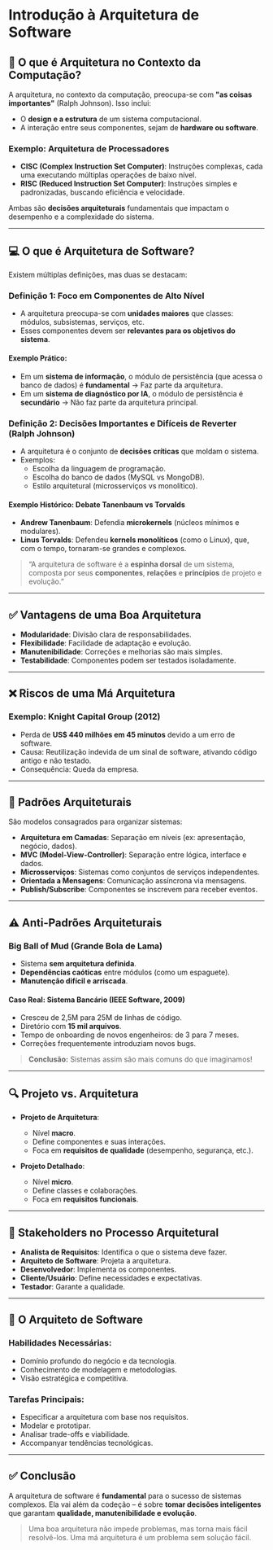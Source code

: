 # Introdução à Arquitetura de Software

## 📌 O que é Arquitetura no Contexto da Computação?

A arquitetura, no contexto da computação, preocupa-se com **"as coisas importantes"** (Ralph Johnson). Isso inclui:

- O **design e a estrutura** de um sistema computacional.
- A interação entre seus componentes, sejam de **hardware ou software**.

### Exemplo: Arquitetura de Processadores
- **CISC (Complex Instruction Set Computer)**: Instruções complexas, cada uma executando múltiplas operações de baixo nível.
- **RISC (Reduced Instruction Set Computer)**: Instruções simples e padronizadas, buscando eficiência e velocidade.

Ambas são **decisões arquiteturais** fundamentais que impactam o desempenho e a complexidade do sistema.

---

## 💻 O que é Arquitetura de Software?

Existem múltiplas definições, mas duas se destacam:

### Definição 1: Foco em Componentes de Alto Nível
- A arquitetura preocupa-se com **unidades maiores** que classes: módulos, subsistemas, serviços, etc.
- Esses componentes devem ser **relevantes para os objetivos do sistema**.

#### Exemplo Prático:
- Em um **sistema de informação**, o módulo de persistência (que acessa o banco de dados) é **fundamental** → Faz parte da arquitetura.
- Em um **sistema de diagnóstico por IA**, o módulo de persistência é **secundário** → Não faz parte da arquitetura principal.

### Definição 2: Decisões Importantes e Difíceis de Reverter (Ralph Johnson)
- A arquitetura é o conjunto de **decisões críticas** que moldam o sistema.
- Exemplos:
  - Escolha da linguagem de programação.
  - Escolha do banco de dados (MySQL vs MongoDB).
  - Estilo arquitetural (microsserviços vs monolítico).

#### Exemplo Histórico: Debate Tanenbaum vs Torvalds
- **Andrew Tanenbaum**: Defendia **microkernels** (núcleos mínimos e modulares).
- **Linus Torvalds**: Defendeu **kernels monolíticos** (como o Linux), que, com o tempo, tornaram-se grandes e complexos.

> “A arquitetura de software é a **espinha dorsal** de um sistema, composta por seus **componentes**, **relações** e **princípios** de projeto e evolução.”

---

## ✅ Vantagens de uma Boa Arquitetura

- **Modularidade**: Divisão clara de responsabilidades.
- **Flexibilidade**: Facilidade de adaptação e evolução.
- **Manutenibilidade**: Correções e melhorias são mais simples.
- **Testabilidade**: Componentes podem ser testados isoladamente.

---

## ❌ Riscos de uma Má Arquitetura

### Exemplo: Knight Capital Group (2012)
- Perda de **US$ 440 milhões em 45 minutos** devido a um erro de software.
- Causa: Reutilização indevida de um sinal de software, ativando código antigo e não testado.
- Consequência: Queda da empresa.

---

## 🧩 Padrões Arquiteturais

São modelos consagrados para organizar sistemas:

- **Arquitetura em Camadas**: Separação em níveis (ex: apresentação, negócio, dados).
- **MVC (Model-View-Controller)**: Separação entre lógica, interface e dados.
- **Microsserviços**: Sistemas como conjuntos de serviços independentes.
- **Orientada a Mensagens**: Comunicação assíncrona via mensagens.
- **Publish/Subscribe**: Componentes se inscrevem para receber eventos.

---

## ⚠️ Anti-Padrões Arquiteturais

### Big Ball of Mud (Grande Bola de Lama)
- Sistema **sem arquitetura definida**.
- **Dependências caóticas** entre módulos (como um espaguete).
- **Manutenção difícil e arriscada**.

#### Caso Real: Sistema Bancário (IEEE Software, 2009)
- Cresceu de 2,5M para 25M de linhas de código.
- Diretório com **15 mil arquivos**.
- Tempo de onboarding de novos engenheiros: de 3 para 7 meses.
- Correções frequentemente introduziam novos bugs.

> **Conclusão:** Sistemas assim são mais comuns do que imaginamos!

---

## 🔍 Projeto vs. Arquitetura

- **Projeto de Arquitetura**:
  - Nível **macro**.
  - Define componentes e suas interações.
  - Foca em **requisitos de qualidade** (desempenho, segurança, etc.).

- **Projeto Detalhado**:
  - Nível **micro**.
  - Define classes e colaborações.
  - Foca em **requisitos funcionais**.

---

## 👥 Stakeholders no Processo Arquitetural

- **Analista de Requisitos**: Identifica o que o sistema deve fazer.
- **Arquiteto de Software**: Projeta a arquitetura.
- **Desenvolvedor**: Implementa os componentes.
- **Cliente/Usuário**: Define necessidades e expectativas.
- **Testador**: Garante a qualidade.

---

## 🧠 O Arquiteto de Software

### Habilidades Necessárias:
- Domínio profundo do negócio e da tecnologia.
- Conhecimento de modelagem e metodologias.
- Visão estratégica e competitiva.

### Tarefas Principais:
- Especificar a arquitetura com base nos requisitos.
- Modelar e prototipar.
- Analisar trade-offs e viabilidade.
- Accompanyar tendências tecnológicas.

---

## ✅ Conclusão

A arquitetura de software é **fundamental** para o sucesso de sistemas complexos. Ela vai além da codeção – é sobre **tomar decisões inteligentes** que garantam **qualidade, manutenibilidade e evolução**.

> Uma boa arquitetura não impede problemas, mas torna mais fácil resolvê-los. Uma má arquitetura é um problema sem solução fácil.

